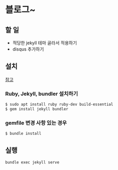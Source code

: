 # 블로그~

## 할 일
* 적당한 jekyll 테마 골라서 적용하기
* disqus 추가하기


## 설치 
[참고](https://mmistakes.github.io/minimal-mistakes/docs/quick-start-guide/)

### Ruby, Jekyll, bundler 설치하기
```bash
$ sudo apt install ruby ruby-dev build-essential
$ gem install jekyll bundler
```

### gemfile 변경 사항 있는 경우
```bash
$ bundle install
```


## 실행
```bash
bundle exec jekyll serve
```
